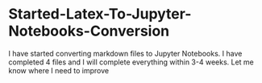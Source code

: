 # Started-Latex-To-Jupyter-Notebooks-Conversion
I have started converting markdown files to Jupyter Notebooks. I have completed 4 files and I will complete everything within 3-4 weeks. Let me know where I need to improve
